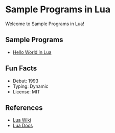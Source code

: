 # Sample Programs in Lua

Welcome to Sample Programs in Lua!

## Sample Programs

- [Hello World in Lua](https://therenegadecoder.com/code/hello-world-in-lua/)

## Fun Facts

- Debut: 1993
- Typing: Dynamic
- License: MIT

## References

- [Lua Wiki](https://en.wikipedia.org/wiki/Lua_(programming_language))
- [Lua Docs](https://www.lua.org/)
